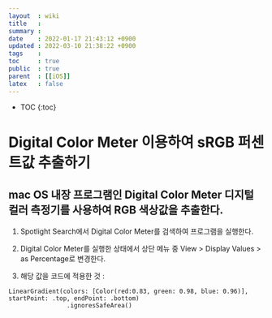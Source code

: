 ```yaml
---
layout  : wiki
title   : 
summary : 
date    : 2022-01-17 21:43:12 +0900
updated : 2022-03-10 21:38:22 +0900
tags    : 
toc     : true
public  : true
parent  : [[iOS]]
latex   : false
---
```

* TOC
{:toc}

# Digital Color Meter 이용하여 sRGB 퍼센트값 추출하기
## mac OS 내장 프로그램인 Digital Color Meter 디지털 컬러 측정기를 사용하여 RGB 색상값을 추출한다.

1. Spotlight Search에서 Digital Color Meter를 검색하여 프로그램을 실행한다.

2. Digital Color Meter를 실행한 상태에서 상단 메뉴 중 View > Display Values > as Percentage로 변경한다.

3. 해당 값을 코드에 적용한 것 :
```
LinearGradient(colors: [Color(red:0.83, green: 0.98, blue: 0.96)], startPoint: .top, endPoint: .bottom)
                .ignoresSafeArea()
```
